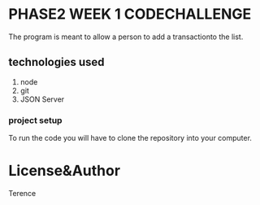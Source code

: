 # PHASE2 WEEK 1 CODECHALLENGE
The program is meant to allow a person to add a transactionto the list.
## technologies used
1. node
2. git
3. JSON Server
### project setup
To run the code you will have to clone the repository into your computer.

# License&Author
Terence
